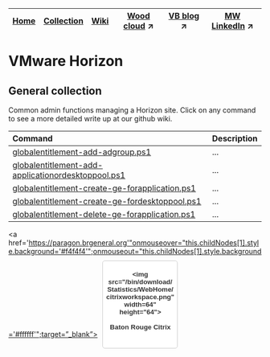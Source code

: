 |[Home](https://github.com/virtualizebrief)|[Collection](https://github.com/virtualizebrief/collection/blob/main/readme.md)|[Wiki](https://github.com/virtualizebrief/home/wiki)|[Wood cloud](https://marketplace.woodcloud.one/) :arrow_upper_right:|[VB blog](https://virtualizebrief.woodcloud.one/) :arrow_upper_right:|[MW LinkedIn](https://www.linkedin.com/in/michaelcharleswood/) :arrow_upper_right:
|---|---|---|---|---|---|

# VMware Horizon
## General collection <br>
Common admin functions managing a Horizon site. Click on any command to see a more detailed write up at our github wiki.

| Command | Description |
| :--- | :--- |
| [globalentitlement-add-adgroup.ps1](globalentitlement-add-adgroup.ps1) | ... |
| [globalentitlement-add-applicationordesktoppool.ps1](globalentitlement-add-applicationordesktoppool.ps1) | ... |
| [globalentitlement-create-ge-forapplication.ps1](globalentitlement-create-ge-forapplication.ps1) | ... |
| [globalentitlement-create-ge-fordesktoppool.ps1](globalentitlement-create-ge-fordesktoppool.ps1) | ... |
| [globalentitlement-delete-ge-forapplication.ps1](globalentitlement-delete-ge-forapplication.ps1) | ... |

<!--Baton Rouge Citrix-->
<a href='https://paragon.brgeneral.org'"onmouseover="this.childNodes[1].style.background='#f4f4f4'";onmouseout="this.childNodes[1].style.background='#ffffff'";target=”_blank”><button style="height:175px;width:150px;background-color:#ffffff;margin-top: 10px;margin-bottom: 10px;margin-right: 10px;margin-left: 10px;border-width: 1px;border-style: solid;border-color: #cccccc;font-weight:bold;color: #333333;border-radius: 5px;"><img src="/bin/download/Statistics/WebHome/citrixworkspace.png" width=64" height="64"><br><br>Baton Rouge Citrix<br><br></button></a>
